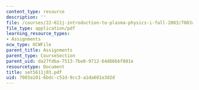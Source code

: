 ```yaml
---
content_type: resource
description: ''
file: /courses/22-611j-introduction-to-plasma-physics-i-fall-2003/7003a1016bdcc51d9cc3a1da681e3d2d_set5611j03.pdf
file_type: application/pdf
learning_resource_types:
- Assignments
ocw_type: OCWFile
parent_title: Assignments
parent_type: CourseSection
parent_uid: da27fdba-7513-7be0-9712-64d66bbf801e
resourcetype: Document
title: set5611j03.pdf
uid: 7003a101-6bdc-c51d-9cc3-a1da681e3d2d
---
```

